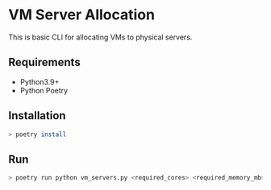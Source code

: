 # VM Server Allocation

This is basic CLI for allocating VMs to physical servers.

## Requirements

- Python3.9+
- Python Poetry

## Installation

```bash
> poetry install
```

## Run

```bash
> poetry run python vm_servers.py <required_cores> <required_memory_mb> <required_network_bandwidth_kbps>
```
